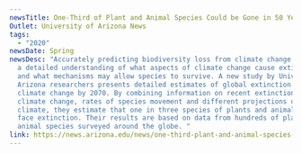 ```yaml
---
newsTitle: One-Third of Plant and Animal Species Could be Gone in 50 Years
Outlet: University of Arizona News
tags:
  - "2020"
newsDate: Spring
newsDesc: "Accurately predicting biodiversity loss from climate change requires
  a detailed understanding of what aspects of climate change cause extinctions,
  and what mechanisms may allow species to survive. A new study by University of
  Arizona researchers presents detailed estimates of global extinction from
  climate change by 2070. By combining information on recent extinctions from
  climate change, rates of species movement and different projections of future
  climate, they estimate that one in three species of plants and animals may
  face extinction. Their results are based on data from hundreds of plant and
  animal species surveyed around the globe. "
link: https://news.arizona.edu/news/one-third-plant-and-animal-species-could-be-gone-50-years
---
```

